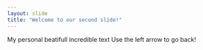 ```yaml
---
layout: slide
title: "Welcome to our second slide!"
---
```

My personal beatifull incredible text
Use the left arrow to go back!
